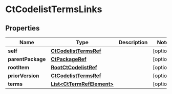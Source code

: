 

# CtCodelistTermsLinks

## Properties

Name | Type | Description | Notes
------------ | ------------- | ------------- | -------------
**self** | [**CtCodelistTermsRef**](CtCodelistTermsRef.md) |  |  [optional]
**parentPackage** | [**CtPackageRef**](CtPackageRef.md) |  |  [optional]
**rootItem** | [**RootCtCodelistRef**](RootCtCodelistRef.md) |  |  [optional]
**priorVersion** | [**CtCodelistTermsRef**](CtCodelistTermsRef.md) |  |  [optional]
**terms** | [**List&lt;CtTermRefElement&gt;**](CtTermRefElement.md) |  |  [optional]




